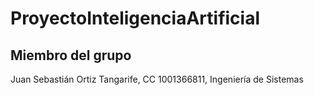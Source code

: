 # ProyectoInteligenciaArtificial
## Miembro del grupo
Juan Sebastián Ortiz Tangarife, CC 1001366811, Ingeniería de Sistemas
